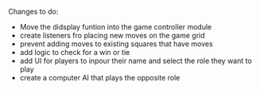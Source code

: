 Changes to do:

- Move the didsplay funtion into the game controller module
- create listeners fro placing new moves on the game grid
- prevent adding moves to existing squares that have moves
- add logic to check for a win or tie
- add UI for players to inpour their name and select the role they want to play
- create a computer AI that plays the opposite role
